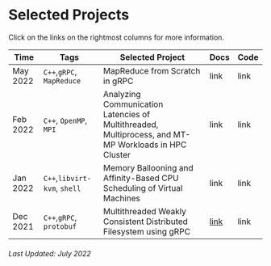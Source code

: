 # Selected Projects

Click on the links on the rightmost columns for more information.


Time    |Tags                              |Selected Project                                                                                       |Docs                                                                                          |Code        
--------|----------------------------------|-------------------------------------------------------------------------------------------------------|----------------------------------------------------------------------------------------------|------------
May 2022|`C++`,`gRPC`, `MapReduce`         |MapReduce from Scratch in gRPC                                                                         |link                               |link
Feb 2022|`C++`, `OpenMP`, `MPI`            |Analyzing Communication Latencies of Multithreaded, Multiprocess, and MT-MP Workloads in HPC Cluster   |link  |link
Jan 2022|`C++`,`libvirt-kvm`, `shell`      |Memory Ballooning and Affinity-Based CPU Scheduling of Virtual Machines                                |link                   |link
Dec 2021|`C++`,`gRPC`, `protobuf`          |Multithreaded Weakly Consistent Distributed Filesystem using gRPC                                      |[link](https://charleshwankong.github.io/Multithreaded-Distributed-Filesystem-Implementation)|link

###### Last Updated: July 2022
